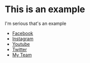 <html>
 <body>
  <h1>This is an example</h1>
  <p>I'm serious that's an example</p>
  <ul>
      <li><a href="https://www.facebook.com" target="_blank">Facebook</a></li>
      <li><a href="https://www.instagram.com" target="_blank">Instagram</a></li>
      <li><a href="https://www.youtube.com" target="_blank">Youtube</a></li>
      <li><a href="https://www.twitter.com/OChqoubi" target="_blank">Twitter</a></li>
      <li><a href="barcelonateam.jpg" download="barca.jpg">My Team</a></li>
  </ul>
 </body>
</html>
